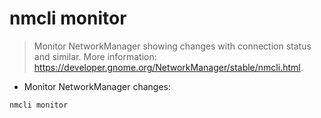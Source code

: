 # nmcli monitor

> Monitor NetworkManager showing changes with connection status and similar.
> More information: <https://developer.gnome.org/NetworkManager/stable/nmcli.html>.

- Monitor NetworkManager changes:

`nmcli monitor`
